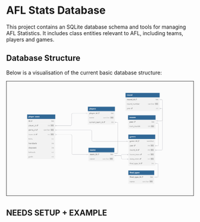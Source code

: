# AFL Stats Database

This project contains an SQLite database schema and tools for managing AFL Statistics.
It includes class entities relevant to AFL, including teams, players and games.

## Database Structure

Below is a visualisation of the current basic database structure:

![Database Structure](docs/initial_db_structure.png)

## NEEDS SETUP + EXAMPLE